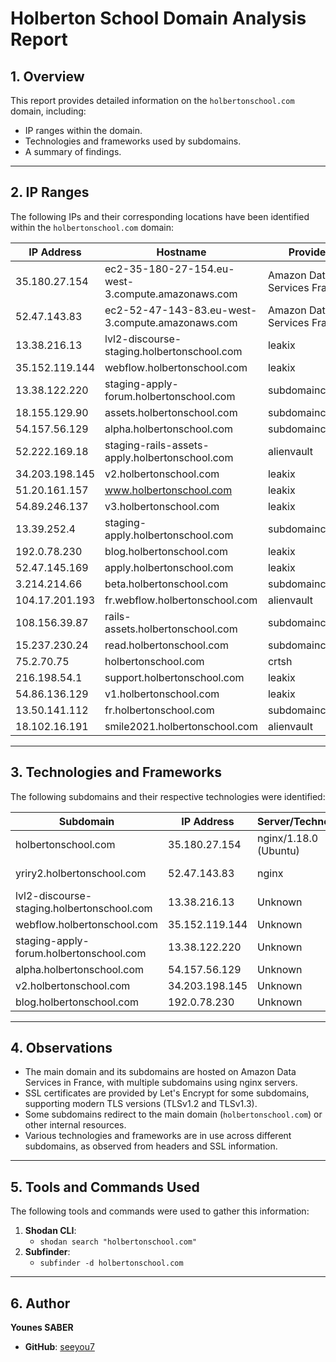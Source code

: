 # Holberton School Domain Analysis Report

## 1. Overview
This report provides detailed information on the `holbertonschool.com` domain, including:
- IP ranges within the domain.
- Technologies and frameworks used by subdomains.
- A summary of findings.

---

## 2. IP Ranges
The following IPs and their corresponding locations have been identified within the `holbertonschool.com` domain:

| IP Address        | Hostname                                              | Provider                   | Location               |
|--------------------|------------------------------------------------------|----------------------------|------------------------|
| 35.180.27.154     | ec2-35-180-27-154.eu-west-3.compute.amazonaws.com     | Amazon Data Services France| France, Paris          |
| 52.47.143.83      | ec2-52-47-143-83.eu-west-3.compute.amazonaws.com      | Amazon Data Services France| France, Paris          |
| 13.38.216.13      | lvl2-discourse-staging.holbertonschool.com            | leakix                     | Unknown                |
| 35.152.119.144    | webflow.holbertonschool.com                           | leakix                     | Unknown                |
| 13.38.122.220     | staging-apply-forum.holbertonschool.com               | subdomaincenter            | Unknown                |
| 18.155.129.90     | assets.holbertonschool.com                            | subdomaincenter            | Unknown                |
| 54.157.56.129     | alpha.holbertonschool.com                             | subdomaincenter            | Unknown                |
| 52.222.169.18     | staging-rails-assets-apply.holbertonschool.com        | alienvault                 | Unknown                |
| 34.203.198.145    | v2.holbertonschool.com                                | leakix                     | Unknown                |
| 51.20.161.157     | www.holbertonschool.com                               | leakix                     | Unknown                |
| 54.89.246.137     | v3.holbertonschool.com                                | leakix                     | Unknown                |
| 13.39.252.4       | staging-apply.holbertonschool.com                     | subdomaincenter            | Unknown                |
| 192.0.78.230      | blog.holbertonschool.com                              | leakix                     | Unknown                |
| 52.47.145.169     | apply.holbertonschool.com                             | leakix                     | Unknown                |
| 3.214.214.66      | beta.holbertonschool.com                              | subdomaincenter            | Unknown                |
| 104.17.201.193    | fr.webflow.holbertonschool.com                        | alienvault                 | Unknown                |
| 108.156.39.87     | rails-assets.holbertonschool.com                      | subdomaincenter            | Unknown                |
| 15.237.230.24     | read.holbertonschool.com                              | subdomaincenter            | Unknown                |
| 75.2.70.75        | holbertonschool.com                                   | crtsh                      | Unknown                |
| 216.198.54.1      | support.holbertonschool.com                           | leakix                     | Unknown                |
| 54.86.136.129     | v1.holbertonschool.com                                | leakix                     | Unknown                |
| 13.50.141.112     | fr.holbertonschool.com                                | subdomaincenter            | Unknown                |
| 18.102.16.191     | smile2021.holbertonschool.com                         | alienvault                 | Unknown                |

---

## 3. Technologies and Frameworks
The following subdomains and their respective technologies were identified:

| Subdomain                           | IP Address     | Server/Technology        | Framework/SSL Details                        |
|-------------------------------------|----------------|--------------------------|----------------------------------------------|
| holbertonschool.com                 | 35.180.27.154  | nginx/1.18.0 (Ubuntu)    | HTTP 301 Redirect to `http://holbertonschool.com` |
| yriry2.holbertonschool.com          | 52.47.143.83   | nginx                    | Let's Encrypt SSL (TLSv1.2, TLSv1.3)         |
| lvl2-discourse-staging.holbertonschool.com | 13.38.216.13 | Unknown                 | Leakix                                        |
| webflow.holbertonschool.com         | 35.152.119.144 | Unknown                  | Leakix                                        |
| staging-apply-forum.holbertonschool.com | 13.38.122.220 | Unknown                 | SubdomainCenter                              |
| alpha.holbertonschool.com           | 54.157.56.129  | Unknown                  | SubdomainCenter                              |
| v2.holbertonschool.com              | 34.203.198.145 | Unknown                  | Leakix                                        |
| blog.holbertonschool.com            | 192.0.78.230   | Unknown                  | Leakix                                        |

---

## 4. Observations
- The main domain and its subdomains are hosted on Amazon Data Services in France, with multiple subdomains using nginx servers.
- SSL certificates are provided by Let's Encrypt for some subdomains, supporting modern TLS versions (TLSv1.2 and TLSv1.3).
- Some subdomains redirect to the main domain (`holbertonschool.com`) or other internal resources.
- Various technologies and frameworks are in use across different subdomains, as observed from headers and SSL information.

---

## 5. Tools and Commands Used
The following tools and commands were used to gather this information:
1. **Shodan CLI**:
   - `shodan search "holbertonschool.com"`
2. **Subfinder**:
   - `subfinder -d holbertonschool.com`

---

## 6. Author
**Younes SABER**  
- **GitHub**: [seeyou7](https://github.com/seeyou7)

